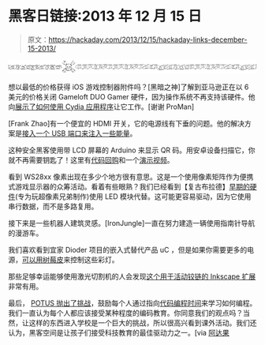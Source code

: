 # 黑客日链接:2013 年 12 月 15 日

> 原文：<https://hackaday.com/2013/12/15/hackaday-links-december-15-2013/>

![hackaday-links-chain](img/da184e9bde007f88b719f5aafc440574.png)

想以最低的价格获得 iOS 游戏控制器附件吗？[黑暗之神]了解到亚马逊正在以 6 美元的价格关闭 Gameloft DUO Gamer 硬件，因为操作系统不再支持该硬件。他向[展示了如何使用 Cydia 应用程序](http://wololo.net/talk/viewtopic.php?f=42&t=35684)让它工作。[谢谢 ProMan]

[Frank Zhao]有一个便宜的 HDMI 开关，它的电源线有下垂的问题。他的解决方案是[接入一个 USB 端口来注入一些能量](http://eleccelerator.com/upgrade-a-passive-hdmi-switch-with-5v-power/)。

这种安全黑客使用带 LCD 屏幕的 Arduino 来显示 QR 码。用安卓设备扫描它，你就不再需要钥匙了！这里有[代码回购](https://github.com/ptphucbk/QR-code-Arduino-Uno-control-door)和一个[演示视频](https://www.youtube.com/watch?v=de_rx1Wt1DE)。

看到 WS28xx 像素出现在多少个地方很有意思。这是一个使用像素矩阵作为便携式游戏显示器的众筹活动。看着有些眼熟？我们已经看到【复古布拉德】[早期的硬件](http://hackaday.com/2011/09/12/super-pixel-bros-now-with-manufactured-pcb-and-rewritten-software/)(专为玩超像素兄弟制作)使用 LED 模块代替。这可能更容易驱动，因为它使用串行数据，而不是多路复用。

接下来是一些机器人建筑灵感。[IronJungle]一直在努力建造一辆使用指南针导航的漫游车。

我们喜欢看到宜家 Dioder 项目的嵌入式替代产品 uC ，但是如果你需要更多的电源，[可以用树莓皮](http://krizzblog.de/2013/12/the-pidioder/)来控制这些彩灯。

那些足够幸运能够使用激光切割机的人会发现[这个用于活动铰链的 Inkscape 扩展](http://wiki.lvl1.org/Inkscape_Extension_to_Render_a_Living_Hinge)非常有用。

最后， [POTUS 抛出了挑战](https://www.youtube.com/watch?feature=player_embedded&v=6XvmhE1J9PY)，鼓励每个人通过指向[代码编程时间](http://code.org/learn)来学习如何编程。我们一直认为每个人都应该接受某种程度的编码教育。你同意我们的观点吗？当然，让这样的东西进入学校是一个巨大的挑战，所以很高兴看到课外活动。我们还认为，黑客空间是让孩子们接受科技教育的最佳驱动力之一。[via [阿达果](http://www.adafruit.com/blog/2013/12/09/president-obama-calls-on-every-american-to-learn-code/)